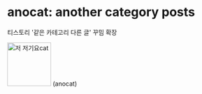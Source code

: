 # anocat: another category posts
티스토리 '같은 카테고리 다른 글' 꾸밈 확장

<img width="100" alt="저 저기요cat" src="https://user-images.githubusercontent.com/15683098/119497610-c22b4f00-bd9f-11eb-9100-04278d1ead5d.png"/>
(anocat)

